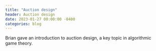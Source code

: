 ```yaml
---
title: "Auction design"
header: Auction design
date: 2023-01-27 00:00:00 -0400
categories: blog
---
```


Brian gave an introduction to auction design,
a key topic in algorithmic game theory.

